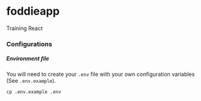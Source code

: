 # foddieapp
Training React

### Configurations

##### Environment file

You will need to create your `.env` file with your own configuration variables (See `.env.example`). 
```
cp .env.example .env
```
